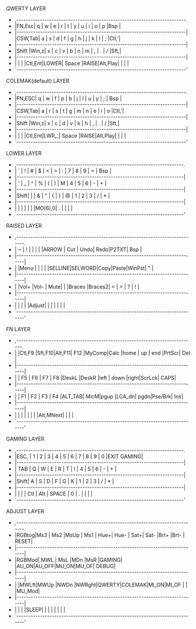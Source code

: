 QWERTY LAYER
 * ,------------------------------------------------------------------------.
 * |FN,Esc|  q  |  w  |  e  |  r  |  t  |  y  |  u  |  i  |  o  |  p  |Bsp  |
 * |------------------------------------------------------------------------|
  |CSW,Tab|  a  |  s  |  d  |  f  |  g  |  h  |  j  |  k  |  l  |  ;  |Ctl,'|
 * |------------------------------------------------------------------------|
 * |Shift |Win,z|  x  |  c  |  v  |  b  |  n  |  m  |  ,  |  .  |  /  |Sft,\|
 * |------------------------------------------------------------------------|
 * |      |     |     |Ctl,Ent|LOWER|  Space  |RAISE|Alt,Play|  |     |     |
 * `------------------------------------------------------------------------'

COLEMAK(default) LAYER
 * ,------------------------------------------------------------------------.
 * |FN,ESC|  q  |  w  |  f  |  p  |  b  |  j  |  l  |  u  |  y  |  ;  | Bsp |
 * |------------------------------------------------------------------------|
  |CSW,Tab|  a  |  r  |  s  |  t  |  g  |  m  |  n  |  e  |  i  |  o  |Ctl,'|
 * |------------------------------------------------------------------------|
 * |Shift |Win,z|  x  |  c  |  d  |  v  |  k  |  h  |  ,  |  .  |  /  |Sft,\|
 * |------------------------------------------------------------------------|
 * |      |     |   |Ctl,Ent|LWR,_|   Space   |RAISE|Alt,Play|  |     |     |
 * `------------------------------------------------------------------------'

LOWER LAYER
 * ,-----------------------------------------------------------------------.
 * |  `  |  !  |  #  |  $  |  <  |  >  |  :  |  7  |  8  |  9  |  =  | Bsp |
 * |-----------------------------------------------------------------------|
 * |  '  |  _  |  ^  |  %  |  (  |  )  |  M  |  4  |  5  |  6  |  -  |  +  |
 * |-----------------------------------------------------------------------|
 * |Shift|  |  |  &  |  "  |  {  |  }  |  @  |  1  |  2  |  3  |  /  |  *  |
 * |-----------------------------------------------------------------------|
 * |     |     |     |     |     |         |MO(6),0|  .  |     |     |     |
 * `-----------------------------------------------------------------------'

 RAISED LAYER
 * ,-----------------------------------------------------------------------------.
 * |  ~  |  !  |     |     |      |      |ARROW  |  Cut  | Undo| Redo|P2TXT| Bsp |
 * |-----------------------------------------------------------------------------|
 * |     |Menu |     |     |      |      |SELLINE|SELWORD|Copy|Paste|WinPst|  "  |
 * |-----------------------------------------------------------------------------|
 * |     |Vol+ |Vol- | Mute|      |      |Braces |Braces2|  <  |  >  |  ?  |  !  |
 * |-----------------------------------------------------------------------------|
 * |     |     |     |     |Adjust|              |       |     |     |     |     |
 * `-----------------------------------------------------------------------------'

 FN LAYER
 * ,----------------------------------------------------------------------------.
 * | |Ctl,F9 |Sft,F10|Alt,F11| F12 |MyComp|Calc  |home |  up  | end |PrtScr| Del |
 * |-----------------------------------------------------------------------------|
 * |    | F5 |   F6  |   F7  | F8  |DeskL |DeskR |left | down |right|ScrLck| CAPS|
 * |-----------------------------------------------------------------------------|
 * |    | F1 |   F2  |   F3  | F4  |ALT_TAB| MicM|pgup |LCA_dn| pgdn|Pse/Brk| Ins|
 * |-----------------------------------------------------------------------------|
 * |    |    |       |       |     |             |     |Alt,MNext|  |      |     |
 * `-----------------------------------------------------------------------------'

GAMING LAYER
 * ,-----------------------------------------------------------------------.
 * |ESC,`|  1  |  2  |  3  |  4  |  5  |  6  |  7  |  8  |  9  |  0  |EXIT GAMING|
 * |-----------------------------------------------------------------------|
 * | TAB |  Q  |  W  |  E  |  R  |  T  |  I  |  4  |  5  |  6  |  -  |  +  |
 * |-----------------------------------------------------------------------|
 * |Shift|  A  |  S  |  D  |  F  |  G  |  K  |  1  |  2  |  3  |  /  |  *  |
 * |-----------------------------------------------------------------------|
 * |     |     |     |  Ctl | Alt |   SPACE   |  0  |  .  |     |     |    |
 * `-----------------------------------------------------------------------'

 ADJUST LAYER
 * ,-----------------------------------------------------------------------------.
 * |RGBtog|Ms3 | Ms2 |MsUp | Ms1  |  Hue+|  Hue- | Sat+| Sat- |Brt+ |Brt- | RESET|
 * |-----------------------------------------------------------------------------|
 * |RGBMod| MWL | MsL |MDn  |MsR  |GAMING|       |AU_ON|AU_OFF|MU_ON|MU_OF| DEBUG|
 * |-----------------------------------------------------------------------------|
 * |     |MWLft|MWUp |NWDn |NWRght|QWERTY|COLEMAK|MI_ON|MI_OF |     |     |MU_Mod|
 * |-----------------------------------------------------------------------------|
 * |     |     |     |SLEEP|      |              |     |      |     |     |      |
 * `-----------------------------------------------------------------------------'